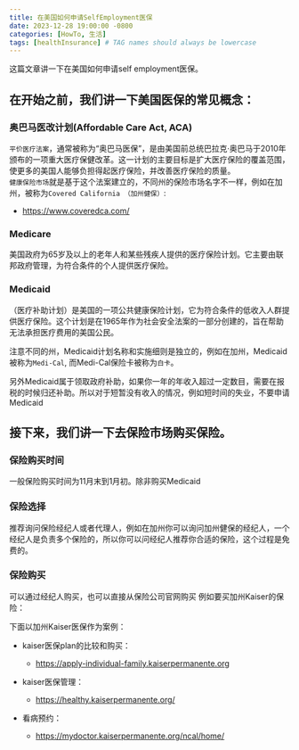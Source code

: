 ```yaml
---
title: 在美国如何申请SelfEmployment医保
date: 2023-12-28 19:00:00 -0800
categories: [HowTo, 生活]
tags: [healthInsurance] # TAG names should always be lowercase
---
```


这篇文章讲一下在美国如何申请self employment医保。

## 在开始之前，我们讲一下美国医保的常见概念：

### 奥巴马医改计划(Affordable Care Act, ACA)

`平价医疗法案`，通常被称为“奥巴马医保”，是由美国前总统巴拉克·奥巴马于2010年颁布的一项重大医疗保健改革。这一计划的主要目标是扩大医疗保险的覆盖范围，使更多的美国人能够负担得起医疗保险，并改善医疗保险的质量。\
`健康保险市场`就是基于这个法案建立的，不同州的保险市场名字不一样，例如在加州，被称为`Covered California （加州健保）`:

- <https://www.coveredca.com/>

### Medicare

美国政府为65岁及以上的老年人和某些残疾人提供的医疗保险计划。它主要由联邦政府管理，为符合条件的个人提供医疗保险。

### Medicaid

（医疗补助计划）是美国的一项公共健康保险计划，它为符合条件的低收入人群提供医疗保险。这个计划是在1965年作为社会安全法案的一部分创建的，旨在帮助无法承担医疗费用的美国公民。

注意不同的州，Medicaid计划名称和实施细则是独立的，例如在加州，Medicaid被称为`Medi-Cal`, 而Medi-Cal保险卡被称为`白卡`。

另外Medicaid属于领取政府补助，如果你一年的年收入超过一定数目，需要在报税的时候归还补助。所以对于短暂没有收入的情况，例如短时间的失业，不要申请Medicaid

## 接下来，我们讲一下去保险市场购买保险。

### 保险购买时间

一般保险购买时间为11月末到1月初。除非购买Medicaid

### 保险选择

推荐询问保险经纪人或者代理人，例如在加州你可以询问加州健保的经纪人，一个经纪人是负责多个保险的，所以你可以问经纪人推荐你合适的保险，这个过程是免费的。

### 保险购买

可以通过经纪人购买，也可以直接从保险公司官网购买
例如要买加州Kaiser的保险：

下面以加州Kaiser医保作为案例：

- kaiser医保plan的比较和购买：
  - <https://apply-individual-family.kaiserpermanente.org>

- kaiser医保管理：
  - <https://healthy.kaiserpermanente.org/>

- 看病预约：
  - <https://mydoctor.kaiserpermanente.org/ncal/home/>
